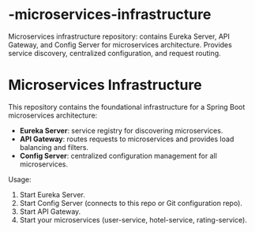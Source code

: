 # -microservices-infrastructure
Microservices infrastructure repository: contains Eureka Server, API Gateway, and Config Server for microservices architecture. Provides service discovery, centralized configuration, and request routing.

# Microservices Infrastructure

This repository contains the foundational infrastructure for a Spring Boot microservices architecture:

- **Eureka Server**: service registry for discovering microservices.
- **API Gateway**: routes requests to microservices and provides load balancing and filters.
- **Config Server**: centralized configuration management for all microservices.

Usage:
1. Start Eureka Server.
2. Start Config Server (connects to this repo or Git configuration repo).
3. Start API Gateway.
4. Start your microservices (user-service, hotel-service, rating-service).

